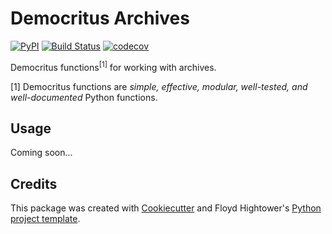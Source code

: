 # Democritus Archives

[![PyPI](https://img.shields.io/pypi/v/democritus-archives.svg)](https://pypi.python.org/pypi/democritus-archives)
[![Build Status](https://travis-ci.com/democritus-project/democritus-archives.svg?branch=master)](https://travis-ci.com/democritus-project/democritus-archives)
[![codecov](https://codecov.io/gh/democritus-project/democritus-archives/branch/master/graph/badge.svg?token=V0WOIXRGMM)](https://codecov.io/gh/democritus-project/democritus-archives)

Democritus functions<sup>[1]</sup> for working with archives.

[1] Democritus functions are <i>simple, effective, modular, well-tested, and well-documented</i> Python functions.

## Usage

Coming soon...

## Credits

This package was created with [Cookiecutter](https://github.com/audreyr/cookiecutter) and Floyd Hightower's [Python project template](https://github.com/fhightower-templates/python-project-template).
